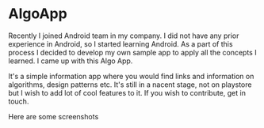 # AlgoApp

Recently I joined Android team in my company. I did not have any prior experience in Android, so I started learning Android. As a part of this process I decided to develop my own sample app
to apply all the concepts I learned. I came up with this Algo App.

It's a simple information app where you would find links and information on algorithms, design patterns etc. It's still in a nacent stage, not on playstore but I wish to add lot of cool features to it.
If you wish to contribute, get in touch.

Here are some screenshots
